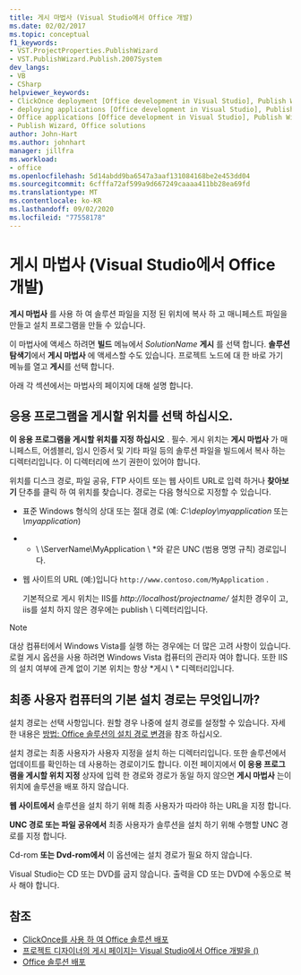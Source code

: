 ```yaml
---
title: 게시 마법사 (Visual Studio에서 Office 개발)
ms.date: 02/02/2017
ms.topic: conceptual
f1_keywords:
- VST.ProjectProperties.PublishWizard
- VST.PublishWizard.Publish.2007System
dev_langs:
- VB
- CSharp
helpviewer_keywords:
- ClickOnce deployment [Office development in Visual Studio], Publish Wizard
- deploying applications [Office development in Visual Studio], Publish Wizard
- Office applications [Office development in Visual Studio], Publish Wizard
- Publish Wizard, Office solutions
author: John-Hart
ms.author: johnhart
manager: jillfra
ms.workload:
- office
ms.openlocfilehash: 5d14abdd9ba6547a3aaf131084168be2e453dd04
ms.sourcegitcommit: 6cfffa72af599a9d667249caaaa411bb28ea69fd
ms.translationtype: MT
ms.contentlocale: ko-KR
ms.lasthandoff: 09/02/2020
ms.locfileid: "77558178"
---
```

# <a name="publish-wizard-office-development-in-visual-studio"></a>게시 마법사 (Visual Studio에서 Office 개발)
  **게시 마법사** 를 사용 하 여 솔루션 파일을 지정 된 위치에 복사 하 고 매니페스트 파일을 만들고 설치 프로그램을 만들 수 있습니다.

 이 마법사에 액세스 하려면 **빌드** 메뉴에서 *SolutionName* **게시** 를 선택 합니다. **솔루션 탐색기**에서 **게시 마법사** 에 액세스할 수도 있습니다. 프로젝트 노드에 대 한 바로 가기 메뉴를 열고 **게시**를 선택 합니다.

 아래 각 섹션에서는 마법사의 페이지에 대해 설명 합니다.

## <a name="where-do-you-want-to-publish-the-application"></a>응용 프로그램을 게시할 위치를 선택 하십시오.
 **이 응용 프로그램을 게시할 위치를 지정 하십시오** . 필수. 게시 위치는 **게시 마법사** 가 매니페스트, 어셈블리, 임시 인증서 및 기타 파일 등의 솔루션 파일을 빌드에서 복사 하는 디렉터리입니다. 이 디렉터리에 쓰기 권한이 있어야 합니다.

 위치를 디스크 경로, 파일 공유, FTP 사이트 또는 웹 사이트 URL로 입력 하거나 **찾아보기** 단추를 클릭 하 여 위치를 찾습니다. 경로는 다음 형식으로 지정할 수 있습니다.

- 표준 Windows 형식의 상대 또는 절대 경로 (예: *C:\deploy\myapplication* 또는 *\myapplication*)

- * \\ \ServerName\MyApplication \\ *와 같은 UNC (범용 명명 규칙) 경로입니다.

- 웹 사이트의 URL (예:)입니다 `http://www.contoso.com/MyApplication` .

  기본적으로 게시 위치는 IIS를 *http://localhost/projectname/* 설치한 경우이 고, iis를 설치 하지 않은 경우에는 publish \ 디렉터리입니다.

> [!NOTE]
> 대상 컴퓨터에서 Windows Vista를 실행 하는 경우에는 더 많은 고려 사항이 있습니다. 로컬 게시 옵션을 사용 하려면 Windows Vista 컴퓨터의 관리자 여야 합니다. 또한 IIS의 설치 여부에 관계 없이 기본 위치는 항상 *게시 \\ * 디렉터리입니다.

## <a name="what-is-the-default-installation-path-on-end-user-computers"></a>최종 사용자 컴퓨터의 기본 설치 경로는 무엇입니까?
 설치 경로는 선택 사항입니다. 원할 경우 나중에 설치 경로를 설정할 수 있습니다. 자세한 내용은 [방법: Office 솔루션의 설치 경로 변경](https://msdn.microsoft.com/d0eaa07b-2d72-4902-899f-2f9fb165b8fd)을 참조 하십시오.

 설치 경로는 최종 사용자가 사용자 지정을 설치 하는 디렉터리입니다. 또한 솔루션에서 업데이트를 확인하는 데 사용하는 경로이기도 합니다. 이전 페이지에서 **이 응용 프로그램을 게시할 위치 지정** 상자에 입력 한 경로와 경로가 동일 하지 않으면 **게시 마법사** 는이 위치에 솔루션을 배포 하지 않습니다.

 **웹 사이트에서** 솔루션을 설치 하기 위해 최종 사용자가 따라야 하는 URL을 지정 합니다.

 **UNC 경로 또는 파일 공유에서** 최종 사용자가 솔루션을 설치 하기 위해 수행할 UNC 경로를 지정 합니다.

 Cd-rom **또는 Dvd-rom에서** 이 옵션에는 설치 경로가 필요 하지 않습니다.

 Visual Studio는 CD 또는 DVD를 굽지 않습니다. 출력을 CD 또는 DVD에 수동으로 복사 해야 합니다.

## <a name="see-also"></a>참조
- [ClickOnce를 사용 하 여 Office 솔루션 배포](../vsto/deploying-an-office-solution-by-using-clickonce.md)
- [프로젝트 디자이너의 게시 페이지는 Visual Studio에서 Office 개발을 &#40;&#41;](../vsto/publish-page-project-designer-office-development-in-visual-studio.md)
- [Office 솔루션 배포](../vsto/deploying-an-office-solution.md)
